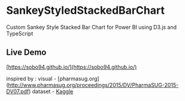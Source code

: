 # SankeyStyledStackedBarChart
Custom Sankey Style Stacked Bar Chart for Power BI using D3.js and TypeScript

Live Demo 
---------------
[https://sobo94.github.io/](https://sobo94.github.io/)

inspired by :
visual - [pharmasug.org] (http://www.pharmasug.org/proceedings/2015/DV/PharmaSUG-2015-DV07.pdf)
dataset - [Kaggle](https://www.kaggle.com/kedokedokedo/vgsales)  
